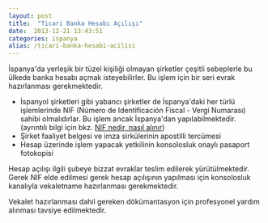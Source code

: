 ```yaml
---
layout: post
title:  "Ticari Banka Hesabı Açılışı"
date:  2013-12-21 13:43:51
categories: ispanya
alias: /ticari-banka-hesabi-acilisi
---
```

<p>İspanya'da yerleşik bir tüzel kişiliği olmayan şirketler çeşitli sebeplerle bu ülkede banka hesabı açmak isteyebilirler. Bu işlem için bir seri evrak hazırlanması gerekmektedir.</p>

<ul>
<li>İspanyol şirketleri gibi yabancı şirketler de İspanya'daki her türlü işlemlerinde NIF (Número de Identificación Fiscal - Vergi Numarası) sahibi olmalıdırlar. Bu işlem ancak İspanya'dan yapılabilmektedir. (ayrıntılı bilgi için bkz. <a href="/nif-nedir-nasil-alinir">NIF nedir, nasıl alınır</a>)</li>
<li>Şirket faaliyet belgesi ve imza sirkülerinin apostilli tercümesi</li>
<li>Hesap üzerinde işlem yapacak yetkilinin konsolosluk onaylı pasaport fotokopisi</li>
</ul>

<p>Hesap açılışı ilgili şubeye bizzat evraklar teslim edilerek yürütülmektedir. Gerek NIF elde edilmesi gerek hesap açılışının yapılması için konsolosluk kanalıyla vekaletname hazırlanması gerekmektedir.</p>

<p>Vekalet hazırlanması dahil gereken dökümantasyon için profesyonel yardım alınması tavsiye edilmektedir.</p>